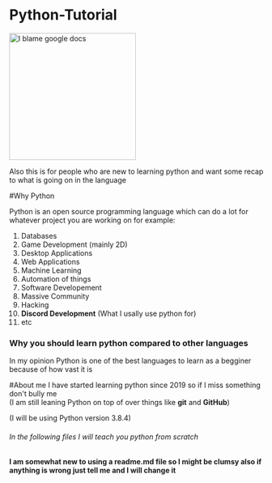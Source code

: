 # Python-Tutorial

<img src="https://i.imgur.com/eiHj1ny.png" alt="I blame google docs" width="250" height="250">


Also this is for people who are new to learning python and want some recap to what is going on in the language

#Why Python

Python is an open source programming language which can do a lot for whatever project you are working on for example:

1. Databases
2. Game Development (mainly 2D)
3. Desktop Applications
4. Web Applications
5. Machine Learning
6. Automation of things
7. Software Developement
8. Massive Community
9. Hacking
10. **Discord Development**  (What I usally use python for)
8. etc

<h3>Why you should learn python compared to other languages</h3>
In my opinion Python is one of the best languages to learn as a begginer because of how vast it is 

#About me
I have started learning python since 2019 so if I miss something don't bully me   
(I am still leaning Python on top of over things like **git** and **GitHub**)

(I will be using Python version 3.8.4)
 

<h6>In the following files I will teach you python from scratch</h6>

<h4>I am somewhat new to using a readme.md file so I might be clumsy also if anything is wrong just tell me and I will change it</h4>